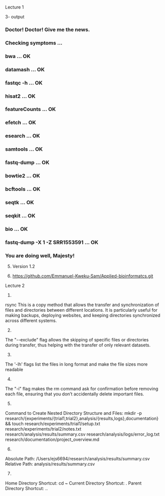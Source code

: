 Lecture 1

3- output

### Doctor! Doctor! Give me the news.
### Checking symptoms ...
### bwa           ... OK
### datamash      ... OK
### fastqc -h     ... OK
### hisat2        ... OK
### featureCounts ... OK
### efetch        ... OK
### esearch       ... OK
### samtools      ... OK
### fastq-dump    ... OK
### bowtie2       ... OK
### bcftools      ... OK
### seqtk         ... OK
### seqkit        ... OK
### bio           ... OK
### fastq-dump -X 1 -Z SRR1553591 ... OK
### You are doing well, Majesty!

5. Version 1.2

6. https://github.com/Emmanuel-Kweku-Sam/Applied-bioinformatcs.git


Lecture 2 

1. 
rsync 
This is a copy method that allows the transfer and synchronization of files and directories between different locations. It is particularly useful for making backups, deploying websites, and keeping directories synchronized across different systems.

2.
The "--exclude" flag allows the skipping of specific files or directories during transfer, thus helping with the transfer of only relevant datasets.

3.
The '-lh' flags list the files in long format and make the file sizes more readable

4.
The "-i" flag makes the rm command ask for confirmation before removing each file, ensuring that you don’t accidentally delete important files.

5.
Command to Create Nested Directory Structure and Files:
mkdir -p research/{experiments/{trial1,trial2},analysis/{results,logs},documentation} && touch research/experiments/trial1/setup.txt research/experiments/trial2/notes.txt research/analysis/results/summary.csv research/analysis/logs/error_log.txt research/documentation/project_overview.md

6.
Absolute Path: /Users/ejs6694/research/analysis/results/summary.csv
Relative Path: analysis/results/summary.csv

7.
Home Directory Shortcut: cd ~ 
 Current Directory Shortcut: . 
 Parent Directory Shortcut: .. 

 